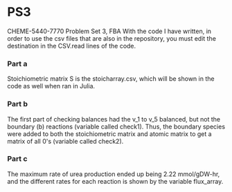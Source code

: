 # PS3
CHEME-5440-7770 Problem Set 3, FBA
With the code I have written, in order to use the csv files that are also in the repository, you must edit the destination in the CSV.read lines of the code.

### Part a ###
Stoichiometric matrix S is the stoicharray.csv, which will be shown in the code as well when ran in Julia.

### Part b ###
The first part of checking balances had the v_1 to v_5 balanced, but not the boundary (b) reactions (variable called check1). Thus, the boundary species were added to both the stoichiometric matrix and atomic matrix to get a matrix of all 0's (variable called check2).

### Part c ###
The maximum rate of urea production ended up being 2.22 mmol/gDW-hr, and the different rates for each reaction is shown by the variable flux_array.
